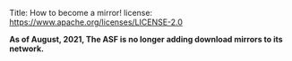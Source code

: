 Title: How to become a mirror!
license: https://www.apache.org/licenses/LICENSE-2.0


**As of August, 2021, The ASF is no longer adding download mirrors to its network.**

